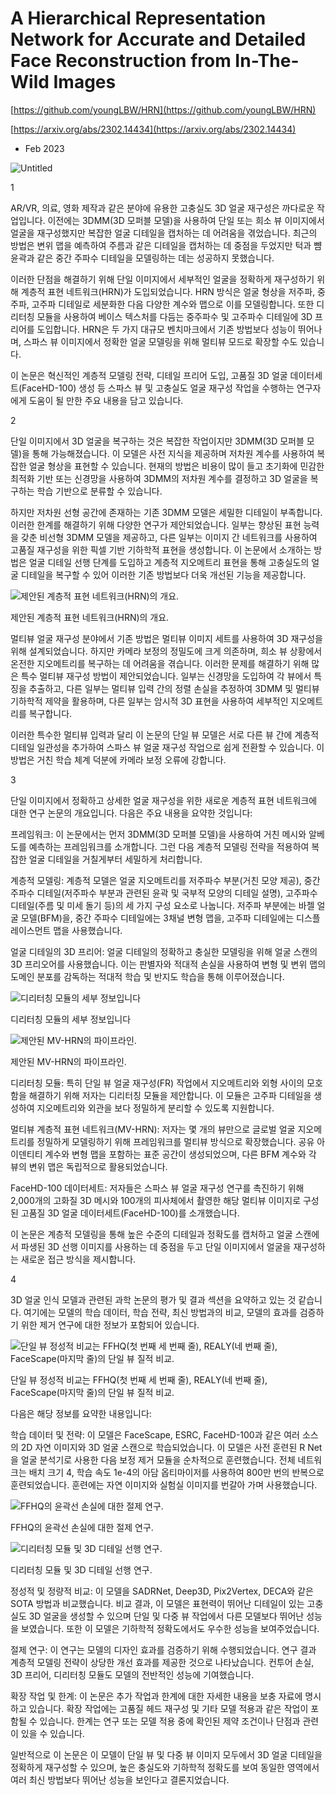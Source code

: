 # A Hierarchical Representation Network for Accurate and Detailed Face Reconstruction from In-The-Wild Images

[https://github.com/youngLBW/HRN](https://github.com/youngLBW/HRN)

[https://arxiv.org/abs/2302.14434](https://arxiv.org/abs/2302.14434)

- Feb 2023

![Untitled](A%20Hierarchical%20Representation%20Network%20for%20Accurate%20fb80d7e2fd6d4978aa1e7d19698c7c3d/Untitled.png)

1

AR/VR, 의료, 영화 제작과 같은 분야에 유용한 고충실도 3D 얼굴 재구성은 까다로운 작업입니다. 이전에는 3DMM(3D 모퍼블 모델)을 사용하여 단일 또는 희소 뷰 이미지에서 얼굴을 재구성했지만 복잡한 얼굴 디테일을 캡처하는 데 어려움을 겪었습니다. 최근의 방법은 변위 맵을 예측하여 주름과 같은 디테일을 캡처하는 데 중점을 두었지만 턱과 뺨 윤곽과 같은 중간 주파수 디테일을 모델링하는 데는 성공하지 못했습니다.

이러한 단점을 해결하기 위해 단일 이미지에서 세부적인 얼굴을 정확하게 재구성하기 위해 계층적 표현 네트워크(HRN)가 도입되었습니다. HRN 방식은 얼굴 형상을 저주파, 중주파, 고주파 디테일로 세분화한 다음 다양한 계수와 맵으로 이를 모델링합니다. 또한 디리터칭 모듈을 사용하여 베이스 텍스처를 다듬는 중주파수 및 고주파수 디테일에 3D 프리어를 도입합니다. HRN은 두 가지 대규모 벤치마크에서 기존 방법보다 성능이 뛰어나며, 스파스 뷰 이미지에서 정확한 얼굴 모델링을 위해 멀티뷰 모드로 확장할 수도 있습니다.

이 논문은 혁신적인 계층적 모델링 전략, 디테일 프리어 도입, 고품질 3D 얼굴 데이터세트(FaceHD-100) 생성 등 스파스 뷰 및 고충실도 얼굴 재구성 작업을 수행하는 연구자에게 도움이 될 만한 주요 내용을 담고 있습니다.

2

단일 이미지에서 3D 얼굴을 복구하는 것은 복잡한 작업이지만 3DMM(3D 모퍼블 모델)을 통해 가능해졌습니다. 이 모델은 사전 지식을 제공하며 저차원 계수를 사용하여 복잡한 얼굴 형상을 표현할 수 있습니다. 현재의 방법은 비용이 많이 들고 초기화에 민감한 최적화 기반 또는 신경망을 사용하여 3DMM의 저차원 계수를 결정하고 3D 얼굴을 복구하는 학습 기반으로 분류할 수 있습니다.

하지만 저차원 선형 공간에 존재하는 기존 3DMM 모델은 세밀한 디테일이 부족합니다. 이러한 한계를 해결하기 위해 다양한 연구가 제안되었습니다. 일부는 향상된 표현 능력을 갖춘 비선형 3DMM 모델을 제공하고, 다른 일부는 이미지 간 네트워크를 사용하여 고품질 재구성을 위한 픽셀 기반 기하학적 표현을 생성합니다. 이 논문에서 소개하는 방법은 얼굴 디테일 선행 단계를 도입하고 계층적 지오메트리 표현을 통해 고충실도의 얼굴 디테일을 복구할 수 있어 이러한 기존 방법보다 더욱 개선된 기능을 제공합니다.

![제안된 계층적 표현 네트워크(HRN)의 개요.](A%20Hierarchical%20Representation%20Network%20for%20Accurate%20fb80d7e2fd6d4978aa1e7d19698c7c3d/Untitled%201.png)

제안된 계층적 표현 네트워크(HRN)의 개요.

멀티뷰 얼굴 재구성 분야에서 기존 방법은 멀티뷰 이미지 세트를 사용하여 3D 재구성을 위해 설계되었습니다. 하지만 카메라 보정의 정밀도에 크게 의존하며, 희소 뷰 상황에서 온전한 지오메트리를 복구하는 데 어려움을 겪습니다. 이러한 문제를 해결하기 위해 많은 특수 멀티뷰 재구성 방법이 제안되었습니다. 일부는 신경망을 도입하여 각 뷰에서 특징을 추출하고, 다른 일부는 멀티뷰 입력 간의 정렬 손실을 추정하여 3DMM 및 멀티뷰 기하학적 제약을 활용하며, 다른 일부는 암시적 3D 표현을 사용하여 세부적인 지오메트리를 복구합니다.

이러한 특수한 멀티뷰 입력과 달리 이 논문의 단일 뷰 모델은 서로 다른 뷰 간에 계층적 디테일 일관성을 추가하여 스파스 뷰 얼굴 재구성 작업으로 쉽게 전환할 수 있습니다. 이 방법은 거친 학습 체계 덕분에 카메라 보정 오류에 강합니다.

3

단일 이미지에서 정확하고 상세한 얼굴 재구성을 위한 새로운 계층적 표현 네트워크에 대한 연구 논문의 개요입니다. 다음은 주요 내용을 요약한 것입니다:

프레임워크: 이 논문에서는 먼저 3DMM(3D 모퍼블 모델)을 사용하여 거친 메시와 알베도를 예측하는 프레임워크를 소개합니다. 그런 다음 계층적 모델링 전략을 적용하여 복잡한 얼굴 디테일을 거칠게부터 세밀하게 처리합니다.

계층적 모델링: 계층적 모델은 얼굴 지오메트리를 저주파수 부분(거친 모양 제공), 중간 주파수 디테일(저주파수 부분과 관련된 윤곽 및 국부적 모양의 디테일 설명), 고주파수 디테일(주름 및 미세 돌기 등)의 세 가지 구성 요소로 나눕니다. 저주파 부분에는 바젤 얼굴 모델(BFM)을, 중간 주파수 디테일에는 3채널 변형 맵을, 고주파 디테일에는 디스플레이스먼트 맵을 사용했습니다.

얼굴 디테일의 3D 프리어: 얼굴 디테일의 정확하고 충실한 모델링을 위해 얼굴 스캔의 3D 프리오어를 사용했습니다. 이는 판별자와 적대적 손실을 사용하여 변형 및 변위 맵의 도메인 분포를 감독하는 적대적 학습 및 반지도 학습을 통해 이루어졌습니다.

![디리터칭 모듈의 세부 정보입니다](A%20Hierarchical%20Representation%20Network%20for%20Accurate%20fb80d7e2fd6d4978aa1e7d19698c7c3d/Untitled%202.png)

디리터칭 모듈의 세부 정보입니다

![제안된 MV-HRN의 파이프라인.](A%20Hierarchical%20Representation%20Network%20for%20Accurate%20fb80d7e2fd6d4978aa1e7d19698c7c3d/Untitled%203.png)

제안된 MV-HRN의 파이프라인.

디리터칭 모듈: 특히 단일 뷰 얼굴 재구성(FR) 작업에서 지오메트리와 외형 사이의 모호함을 해결하기 위해 저자는 디리터칭 모듈을 제안합니다. 이 모듈은 고주파 디테일을 생성하여 지오메트리와 외관을 보다 정밀하게 분리할 수 있도록 지원합니다.

멀티뷰 계층적 표현 네트워크(MV-HRN): 저자는 몇 개의 뷰만으로 글로벌 얼굴 지오메트리를 정밀하게 모델링하기 위해 프레임워크를 멀티뷰 방식으로 확장했습니다. 공유 아이덴티티 계수와 변형 맵을 포함하는 표준 공간이 생성되었으며, 다른 BFM 계수와 각 뷰의 변위 맵은 독립적으로 활용되었습니다.

FaceHD-100 데이터세트: 저자들은 스파스 뷰 얼굴 재구성 연구를 촉진하기 위해 2,000개의 고화질 3D 메시와 100개의 피사체에서 촬영한 해당 멀티뷰 이미지로 구성된 고품질 3D 얼굴 데이터세트(FaceHD-100)를 소개했습니다.

이 논문은 계층적 모델링을 통해 높은 수준의 디테일과 정확도를 캡처하고 얼굴 스캔에서 파생된 3D 선행 이미지를 사용하는 데 중점을 두고 단일 이미지에서 얼굴을 재구성하는 새로운 접근 방식을 제시합니다.

4

3D 얼굴 인식 모델과 관련된 과학 논문의 평가 및 결과 섹션을 요약하고 있는 것 같습니다. 여기에는 모델의 학습 데이터, 학습 전략, 최신 방법과의 비교, 모델의 효과를 검증하기 위한 제거 연구에 대한 정보가 포함되어 있습니다.

![단일 뷰 정성적 비교는 FFHQ(첫 번째 세 번째 줄), REALY(네 번째 줄), FaceScape(마지막 줄)의 단일 뷰 질적 비교.](A%20Hierarchical%20Representation%20Network%20for%20Accurate%20fb80d7e2fd6d4978aa1e7d19698c7c3d/Untitled%204.png)

단일 뷰 정성적 비교는 FFHQ(첫 번째 세 번째 줄), REALY(네 번째 줄), FaceScape(마지막 줄)의 단일 뷰 질적 비교.

다음은 해당 정보를 요약한 내용입니다:

학습 데이터 및 전략: 이 모델은 FaceScape, ESRC, FaceHD-100과 같은 여러 소스의 2D 자연 이미지와 3D 얼굴 스캔으로 학습되었습니다. 이 모델은 사전 훈련된 R Net을 얼굴 분석기로 사용한 다음 보정 제거 모듈을 순차적으로 훈련했습니다. 전체 네트워크는 배치 크기 4, 학습 속도 1e-4의 아담 옵티마이저를 사용하여 800만 번의 반복으로 훈련되었습니다. 훈련에는 자연 이미지와 실험실 이미지를 번갈아 가며 사용했습니다.

![FFHQ의 윤곽선 손실에 대한 절제 연구.](A%20Hierarchical%20Representation%20Network%20for%20Accurate%20fb80d7e2fd6d4978aa1e7d19698c7c3d/Untitled%205.png)

FFHQ의 윤곽선 손실에 대한 절제 연구.

![디리터칭 모듈 및 3D 디테일 선행 연구.](A%20Hierarchical%20Representation%20Network%20for%20Accurate%20fb80d7e2fd6d4978aa1e7d19698c7c3d/Untitled%206.png)

디리터칭 모듈 및 3D 디테일 선행 연구.

정성적 및 정량적 비교: 이 모델을 SADRNet, Deep3D, Pix2Vertex, DECA와 같은 SOTA 방법과 비교했습니다. 비교 결과, 이 모델은 표현력이 뛰어난 디테일이 있는 고충실도 3D 얼굴을 생성할 수 있으며 단일 및 다중 뷰 작업에서 다른 모델보다 뛰어난 성능을 보였습니다. 또한 이 모델은 기하학적 정확도에서도 우수한 성능을 보여주었습니다.

절제 연구: 이 연구는 모델의 디자인 효과를 검증하기 위해 수행되었습니다. 연구 결과 계층적 모델링 전략이 상당한 개선 효과를 제공한 것으로 나타났습니다. 컨투어 손실, 3D 프리어, 디리터칭 모듈도 모델의 전반적인 성능에 기여했습니다.

확장 작업 및 한계: 이 논문은 추가 작업과 한계에 대한 자세한 내용을 보충 자료에 명시하고 있습니다. 확장 작업에는 고품질 헤드 재구성 및 기타 모델 적용과 같은 작업이 포함될 수 있습니다. 한계는 연구 또는 모델 적용 중에 확인된 제약 조건이나 단점과 관련이 있을 수 있습니다.

일반적으로 이 논문은 이 모델이 단일 뷰 및 다중 뷰 이미지 모두에서 3D 얼굴 디테일을 정확하게 재구성할 수 있으며, 높은 충실도와 기하학적 정확도를 보여 동일한 영역에서 여러 최신 방법보다 뛰어난 성능을 보인다고 결론지었습니다.